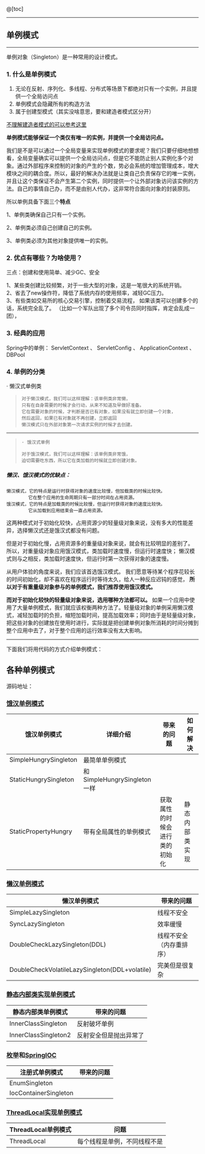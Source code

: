 @[toc]

---
## 单例模式
---
单例对象（Singleton）是一种常用的设计模式。

### 1. 什么是单例模式

1. 无论在反射、序列化、多线程、分布式等场景下都绝对只有一个实例，并且提供一个全局访问点
2. 单例模式会隐藏所有的构造方法
3. 属于创建型模式（其实没啥意思，要和建造者模式区分开）

[不理解建造者模式的可以参考这里](https://blog.csdn.net/qq_39455116/article/details/88384600)

**单例模式能够保证一个类仅有唯一的实例，并提供一个全局访问点。**

我们是不是可以通过一个全局变量来实现单例模式的要求呢？我们只要仔细地想想看，全局变量确实可以提供一个全局访问点，但是它不能防止别人实例化多个对象。通过外部程序来控制的对象的产生的个数，势必会系统的增加管理成本，增大模块之间的耦合度。所以，最好的解决办法就是让类自己负责保存它的唯一实例，并且让这个类保证不会产生第二个实例，同时提供一个让外部对象访问该实例的方法。自己的事情自己办，而不是由别人代办，这非常符合面向对象的封装原则。

所以单例具备下面三个**特点**

1、单例类确保自己只有一个实例。

2、单例类必须自己创建自己的实例。

3、单例类必须为其他对象提供唯一的实例。



### 2. 优点有哪些？为啥使用？

三点：创建和使用简单、减少GC、安全

   1、某些类创建比较频繁，对于一些大型的对象，这是一笔很大的系统开销。
​    
   2、省去了new操作符，降低了系统内存的使用频率，减轻GC压力。
​    
   3、有些类如交易所的核心交易引擎，控制着交易流程，
​    			如果该类可以创建多个的话，系统完全乱了。
​    		（比如一个军队出现了多个司令员同时指挥，肯定会乱成一团），





### 3. 经典的应用

Spring中的单例： ServletContext 、 ServletConfig 、 ApplicationContext 、 DBPool



### 4. 单例的分类

·  懒汉式单例类

>     对于懒汉模式，我们可以这样理解：该单例类非常懒，
>     只有在自身需要的时候才会行动，从来不知道及早做好准备。
>     它在需要对象的时候，才判断是否已有对象，如果没有就立即创建一个对象，
>     然后返回，如果已有对象就不再创建，立即返回
>     懒汉模式只在外部对象第一次请求实例的时候才去创建。

---

>     · 饿汉式单例
>
>     对于饿汉模式，我们可以这样理解：该单例类非常饿，
>     迫切需要吃东西，所以它在类加载的时候就立即创建对象。

##### 懒汉、饿汉模式的优缺点：

    懒汉模式，它的特点是运行时获得对象的速度比较慢，但加载类的时候比较快。
    		它在整个应用的生命周期只有一部分时间在占用资源。
    饿汉模式，它的特点是加载类的时候比较慢，但运行时获得对象的速度比较快。
    	    它从加载到应用结束会一直占用资源。

这两种模式对于初始化较快，占用资源少的轻量级对象来说，没有多大的性能差异，选择懒汉式还是饿汉式都没有问题。

但是对于初始化慢，占用资源多的重量级对象来说，就会有比较明显的差别了。
所以，对重量级对象应用饿汉模式，类加载时速度慢，但运行时速度快；
懒汉模式则与之相反，类加载时速度快，但运行时第一次获得对象的速度慢。

从用户体验的角度来说，我们应该首选饿汉模式。
我们愿意等待某个程序花较长的时间初始化，却不喜欢在程序运行时等待太久，给人一种反应迟钝的感觉，
**所以对于有重量级对象参与的单例模式，我们推荐使用饿汉模式。**

**而对于初始化较快的轻量级对象来说，选用哪种方法都可以。**
如果一个应用中使用了大量单例模式，我们就应该权衡两种方法了。轻量级对象的单例采用懒汉模式，减轻加载时的负担，缩短加载时间，提高加载效率；同时由于是轻量级对象，把这些对象的创建放在使用时进行，实际就是把创建单例对象所消耗的时间分摊到整个应用中去了，对于整个应用的运行效率没有太大影响。

---

下面我们将用代码的方式介绍单例模式：



##  各种单例模式
源码地址：

###   [饿汉单例模式](https://blog.csdn.net/qq_39455116/article/details/86634282)
| 饿汉单例模式          | 详细介绍                    | 带来的问题                     | 如何解决       |
| --------------------- | --------------------------- | ------------------------------ | -------------- |
| SimpleHungrySingleton | 最简单单例模式              |                                |                |
| StaticHungrySingleton | 和SimpleHungrySingleton一样 |                                |                |
| StaticPropertyHungry  | 带有全局属性的单例模式      | 获取属性的时候会进行类的初始化 | 静态内部类实现 |

### [懒汉单例模式](https://blog.csdn.net/qq_39455116/article/details/86634264)

| 懒汉单例模式                                   | 带来的问题               |
| ---------------------------------------------- | ------------------------ |
| SimpleLazySingleton                            | 线程不安全               |
| SyncLazySingleton                              | 效率缓慢                 |
| DoubleCheckLazySingleton(DDL)                  | 线程不安全（内存重排序） |
| DoubleCheckVolatileLazySingleton(DDL+volatile) | 完美但是很复杂           |

### [静态内部类实现单例模式](https://blog.csdn.net/qq_39455116/article/details/86634543)

| 静态内部类单例模式 | 带来的问题 |
| ------------ | ---- |
| InnerClassSingleton | 反射破坏单例 |
| InnerClassSingleton2 | 反射安全但是抛出异常了 |



### [枚举](https://blog.csdn.net/qq_39455116/article/details/104671244)和[SpringIOC](https://blog.csdn.net/qq_39455116/article/details/104671221)
| 注册式单例模式 | 带来的问题 |
| ------------ | ---- |
| EnumSingleton |      |
| IocContainerSingleton | |



### [ThreadLocal实现单例模式](https://blog.csdn.net/qq_39455116/article/details/104671287)

| ThreadLocal单例模式 | 问题 |
| ------------ | ---- |
| ThreadLocal | 每个线程是单例，不同线程不是 |



























